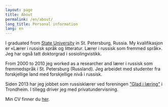 ```yaml
---
layout: page
title: About
permalink: /en/about/
long_title: Personal information
lang: en
---
```


I graduated from [State University](http://eng.spbu.ru/) in St. Petersburg, Russia. My kvalifikasjon er «Lærer i russisk språk og litteratur. Lærer i russisk som fremmed språk». Jeg  har også tatt doktorgrad i sosiolingvistikk.

From 2000 to 2010 jeg worked as a researcher and lærer i russisk som fremmedspråk i St. Petersburg (Russland). Jeg arbeidet med studenter fra forskjellige land med forskjellige nivå i russisk.

Siden 2013 har jeg jobbet som russisklærer ved foreningen ["Glad i læring"](https://www.facebook.com/Russiskskole) i Trondheim. I tillegg driver jeg med privatundervisning.

Min CV finner du [her](https://drive.google.com/file/d/0B-VKk52CRIswVFdoTWxZWGhxdms/edit?usp=sharing).
